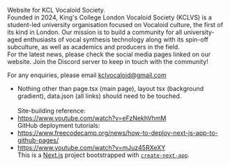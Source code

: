 Website for KCL Vocaloid Society. <br/>
Founded in 2024, King's College London Vocaloid Society (KCLVS) is a student-led university organisation focused on Vocaloid culture, the first of its kind in London. Our mission is to build a community for all university-aged enthusiasts of vocal synthesis technology along with its spin-off subculture, as well as academics and producers in the field. <br/>
For the latest news, please check the social media pages linked on our website. Join the Discord server to keep in touch with the community! <br/>

For any enquiries, please email kclvocaloid@gmail.com <br/>

- Nothing other than page.tsx (main page), layout tsx (background gradient), data.json (all links) should need to be touched. <br/><br/>
Site-building reference: 
- https://www.youtube.com/watch?v=eFzNekhVhmM <br/>
GitHub deployment tutorials:
- https://www.freecodecamp.org/news/how-to-deploy-next-js-app-to-github-pages/ 
- https://www.youtube.com/watch?v=mJuz45RXeXY <br/>
This is a [Next.js](https://nextjs.org) project bootstrapped with [`create-next-app`](https://nextjs.org/docs/app/api-reference/cli/create-next-app).

